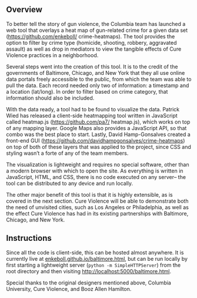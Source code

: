 ## Overview
To better tell the story of gun violence, the Columbia team has launched a web tool that overlays a heat map of gun-related crime for a given data set (https://github.com/enkeboll/ crime-heatmaps). The tool provides the option to filter by crime type (homicide, shooting, robbery, aggravated assault) as well as drop in mediators to view the tangible effects of Cure Violence practices in a neighborhood.

Several steps went into the creation of this tool. It is to the credit of the governments of Baltimore, Chicago, and New York that they all use online data portals freely accessible to the public, from which the team was able to pull the data. Each record needed only two of information: a timestamp and a location (lat/long). In order to filter based on crime category, that information should also be included.

With the data ready, a tool had to be found to visualize the data. Patrick Wied has released a client-side heatmapping tool written in JavaScript called heatmap.js (https://github.com/pa7/ heatmap.js), which works on top of any mapping layer. Google Maps also provides a JavaScript API, so that combo was the best place to start. Lastly, David Hamp-Gonsalves created a front-end GUI (https://github.com/davidhampgonsalves/crime-heatmaps) on top of both of these layers that was applied to the project, since CSS and styling wasn’t a forte of any of the team members.

The visualization is lightweight and requires no special software, other than a modern browser with which to open the site. As everything is written in JavaScript, HTML, and CSS, there is no code executed on any server– the tool can be distributed to any device and run locally.

The other major benefit of this tool is that it is highly extensible, as is covered in the next section. Cure Violence will be able to demonstrate both the need of unvisited cities, such as Los Angeles or Philadelphia, as well as the effect Cure Violence has had in its existing partnerships with Baltimore, Chicago, and New York.

## Instructions
Since all the code is client-side, this can be hosted almost anywhere.  It is currently live at [enkeboll.github.io/baltimore.html](enkeboll.github.io/baltimore.html), but can be run locally by first starting a lightweight server (`python -m SimpleHTTPServer`) from the root directory and then visiting [http://localhost:5000/baltimore.html](http://localhost:8000/baltimore.html).

Special thanks to the original designers mentioned above, Columbia University, Cure Violence, and Booz Allen Hamilton.
